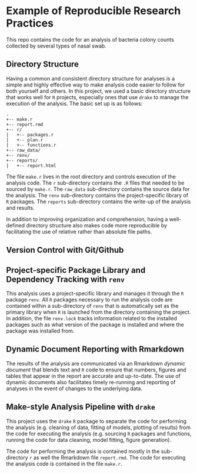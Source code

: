 # Example of Reproducible Research Practices

This repo contains the code for an analysis of bacteria colony counts collected by several types of nasal swab. 


## Directory Structure

Having a common and consistent directory structure for analyses is a simple and highly effective way to make analysis code easier to follow for both yourself and others. In this project, we used a basic directory structure that works well for `R` projects, especially ones that use `drake` to manage the execution of the analysis. The basic set up is as follows:

```
.
+-- make.r
+-- report.rmd
+-- r/
|   +-- packages.r
|   +-- plan.r
|   +-- functions.r
+-- raw_data/
+-- renv/
+-- reports/
|   +-- report.html
```

The file `make.r` lives in the root directory and controls execution of the analysis code. The `r` sub-directory contains the `.R` files that needed to be sourced by `make.r`. The `raw_data` sub-directory contains the source data for the analysis. The `renv` sub-directory contains the project-specific library of `R` packages. The `reports` sub-directory contains the write-up of the analysis and results.

In addition to improving organization and comprehension, having a well-defined directory structure also makes code more reproducible by facilitating the use of relative rather than absolute file paths. 

## Version Control with Git/Github



## Project-specific Package Library and Dependency Tracking with `renv`

This analysis uses a project-specific library and manages it through the `R` package `renv`. All `R` packages necessary to run the analysis code are contained within a sub-directory of `renv` that is automatically set as the primary library when `R` is launched from the directory containing the project. In addition, the file `renv.lock` tracks information related to the installed packages such as what version of the package is installed and where the package was installed from. 

## Dynamic Document Reporting with Rmarkdown

The results of the analysis are communicated via an Rmarkdown *dynamic document* that blends text and `R` code to ensure that numbers, figures and tables that appear in the report are accurate and up-to-date. The use of dynamic documents also facilitates timely re-running and reporting of analyses in the event of changes to the underlying data. 

## Make-style Analysis Pipeline with `drake`

This project uses the `drake` `R` package to separate the code for performing the analysis (e.g. cleaning of data, fitting of models, plotting of results) from the code for executing the analysis (e.g. sourcing `R` packages and functions, running the code for data cleaning, model fitting, figure generation).

The code for performing the analysis is contained mostly in the sub-directory `r` as well the Rmarkdown file `report.rmd`. The code for executing the analysis code is contained in the file `make.r`. 